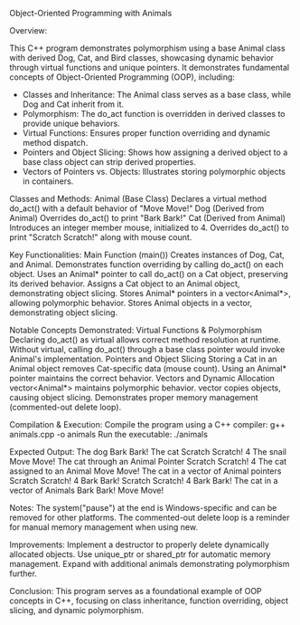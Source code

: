 Object-Oriented Programming with Animals

Overview:

This C++ program demonstrates polymorphism using a base Animal class with derived Dog, Cat, and Bird classes, showcasing dynamic behavior through virtual functions and unique pointers. It demonstrates fundamental concepts of Object-Oriented Programming (OOP), including:
  - Classes and Inheritance: The Animal class serves as a base class, while Dog and Cat inherit from it.
  - Polymorphism: The do_act function is overridden in derived classes to provide unique behaviors.
  - Virtual Functions: Ensures proper function overriding and dynamic method dispatch.
  - Pointers and Object Slicing: Shows how assigning a derived object to a base class object can strip derived properties.
  - Vectors of Pointers vs. Objects: Illustrates storing polymorphic objects in containers.

Classes and Methods:
  Animal (Base Class)
    Declares a virtual method do_act() with a default behavior of "Move Move!"
  Dog (Derived from Animal)
    Overrides do_act() to print "Bark Bark!"
  Cat (Derived from Animal)
    Introduces an integer member mouse, initialized to 4.
    Overrides do_act() to print "Scratch Scratch!" along with mouse count.

Key Functionalities:
  Main Function (main())
    Creates instances of Dog, Cat, and Animal.
    Demonstrates function overriding by calling do_act() on each object.
    Uses an Animal* pointer to call do_act() on a Cat object, preserving its derived behavior.
    Assigns a Cat object to an Animal object, demonstrating object slicing.
    Stores Animal* pointers in a vector<Animal*>, allowing polymorphic behavior.
    Stores Animal objects in a vector<Animal>, demonstrating object slicing.

Notable Concepts Demonstrated:
Virtual Functions & Polymorphism
Declaring do_act() as virtual allows correct method resolution at runtime.
Without virtual, calling do_act() through a base class pointer would invoke Animal's implementation.
Pointers and Object Slicing
Storing a Cat in an Animal object removes Cat-specific data (mouse count).
Using an Animal* pointer maintains the correct behavior.
Vectors and Dynamic Allocation
vector<Animal*> maintains polymorphic behavior.
vector<Animal> copies objects, causing object slicing.
Demonstrates proper memory management (commented-out delete loop).

Compilation & Execution:
Compile the program using a C++ compiler:
  g++ animals.cpp -o animals
Run the executable:
  ./animals

Expected Output:
The dog
Bark Bark!
The cat
Scratch Scratch! 4
The snail
Move Move!
The cat through an Animal Pointer
Scratch Scratch! 4
The cat assigned to an Animal
Move Move!
The cat in a vector of Animal pointers
Scratch Scratch! 4
Bark Bark!
Scratch Scratch! 4
Bark Bark!
The cat in a vector of Animals
Bark Bark!
Move Move!

Notes:
The system("pause") at the end is Windows-specific and can be removed for other platforms.
The commented-out delete loop is a reminder for manual memory management when using new.

Improvements:
Implement a destructor to properly delete dynamically allocated objects.
Use unique_ptr or shared_ptr for automatic memory management.
Expand with additional animals demonstrating polymorphism further.

Conclusion:
This program serves as a foundational example of OOP concepts in C++, focusing on class inheritance, function overriding, object slicing, and dynamic polymorphism.


